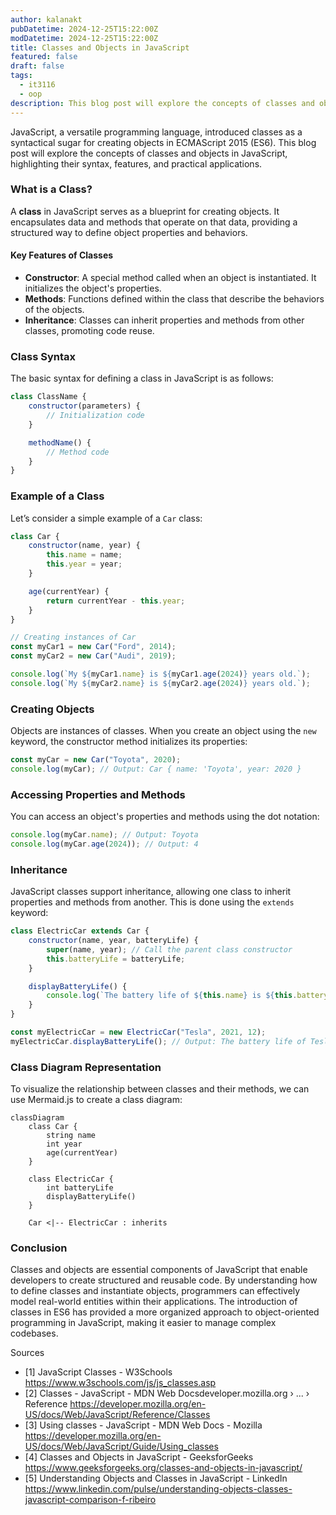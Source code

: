 ```yaml
---
author: kalanakt
pubDatetime: 2024-12-25T15:22:00Z
modDatetime: 2024-12-25T15:22:00Z
title: Classes and Objects in JavaScript
featured: false
draft: false
tags:
  - it3116
  - oop
description: This blog post will explore the concepts of classes and objects in JavaScript, highlighting their syntax, features, and practical applications.
---
```


JavaScript, a versatile programming language, introduced classes as a syntactical sugar for creating objects in ECMAScript 2015 (ES6). This blog post will explore the concepts of classes and objects in JavaScript, highlighting their syntax, features, and practical applications.

### What is a Class?

A **class** in JavaScript serves as a blueprint for creating objects. It encapsulates data and methods that operate on that data, providing a structured way to define object properties and behaviors.

#### Key Features of Classes

- **Constructor**: A special method called when an object is instantiated. It initializes the object's properties.
- **Methods**: Functions defined within the class that describe the behaviors of the objects.
- **Inheritance**: Classes can inherit properties and methods from other classes, promoting code reuse.

### Class Syntax

The basic syntax for defining a class in JavaScript is as follows:

```javascript
class ClassName {
    constructor(parameters) {
        // Initialization code
    }

    methodName() {
        // Method code
    }
}
```

### Example of a Class

Let’s consider a simple example of a `Car` class:

```javascript
class Car {
    constructor(name, year) {
        this.name = name;
        this.year = year;
    }

    age(currentYear) {
        return currentYear - this.year;
    }
}

// Creating instances of Car
const myCar1 = new Car("Ford", 2014);
const myCar2 = new Car("Audi", 2019);

console.log(`My ${myCar1.name} is ${myCar1.age(2024)} years old.`);
console.log(`My ${myCar2.name} is ${myCar2.age(2024)} years old.`);
```

### Creating Objects

Objects are instances of classes. When you create an object using the `new` keyword, the constructor method initializes its properties:

```javascript
const myCar = new Car("Toyota", 2020);
console.log(myCar); // Output: Car { name: 'Toyota', year: 2020 }
```

### Accessing Properties and Methods

You can access an object's properties and methods using the dot notation:

```javascript
console.log(myCar.name); // Output: Toyota
console.log(myCar.age(2024)); // Output: 4
```

### Inheritance

JavaScript classes support inheritance, allowing one class to inherit properties and methods from another. This is done using the `extends` keyword:

```javascript
class ElectricCar extends Car {
    constructor(name, year, batteryLife) {
        super(name, year); // Call the parent class constructor
        this.batteryLife = batteryLife;
    }

    displayBatteryLife() {
        console.log(`The battery life of ${this.name} is ${this.batteryLife} hours.`);
    }
}

const myElectricCar = new ElectricCar("Tesla", 2021, 12);
myElectricCar.displayBatteryLife(); // Output: The battery life of Tesla is 12 hours.
```

### Class Diagram Representation

To visualize the relationship between classes and their methods, we can use Mermaid.js to create a class diagram:

```mermaid
classDiagram
    class Car {
        string name
        int year
        age(currentYear)
    }

    class ElectricCar {
        int batteryLife
        displayBatteryLife()
    }

    Car <|-- ElectricCar : inherits
```

### Conclusion

Classes and objects are essential components of JavaScript that enable developers to create structured and reusable code. By understanding how to define classes and instantiate objects, programmers can effectively model real-world entities within their applications. The introduction of classes in ES6 has provided a more organized approach to object-oriented programming in JavaScript, making it easier to manage complex codebases.

Sources

- [1] JavaScript Classes - W3Schools <https://www.w3schools.com/js/js_classes.asp>
- [2] Classes - JavaScript - MDN Web Docsdeveloper.mozilla.org › ... › Reference <https://developer.mozilla.org/en-US/docs/Web/JavaScript/Reference/Classes>
- [3] Using classes - JavaScript - MDN Web Docs - Mozilla <https://developer.mozilla.org/en-US/docs/Web/JavaScript/Guide/Using_classes>
- [4] Classes and Objects in JavaScript - GeeksforGeeks <https://www.geeksforgeeks.org/classes-and-objects-in-javascript/>
- [5] Understanding Objects and Classes in JavaScript - LinkedIn <https://www.linkedin.com/pulse/understanding-objects-classes-javascript-comparison-f-ribeiro>
